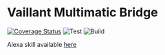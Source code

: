 # Vaillant Multimatic Bridge

[![Coverage Status](https://coveralls.io/repos/github/samover/vrc9xx-multimatic-bridge/badge.svg)](https://coveralls.io/github/samover/vrc9xx-multimatic-bridge)
![Test](https://github.com/samover/vrc9xx-multimatic-bridge/workflows/Test/badge.svg)
![Build](https://github.com/samover/vrc9xx-multimatic-bridge/workflows/Build/badge.svg)

Alexa skill available [here](https://www.amazon.co.uk/Samuellen-Vaillant-multiMATIC-VRC900/dp/B09CD9TJ3H/ref=sr_1_1?dchild=1&keywords=vaillant&qid=1630651595&s=digital-skills&sr=1-1)
